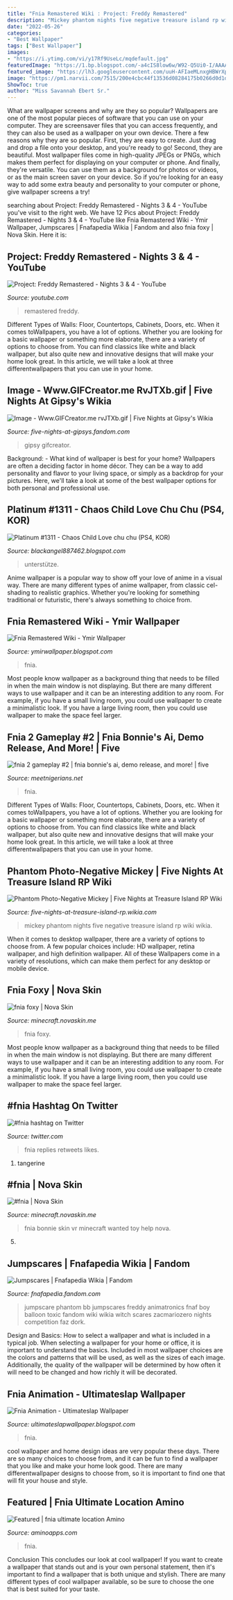 ```yaml
---
title: "Fnia Remastered Wiki : Project: Freddy Remastered"
description: "Mickey phantom nights five negative treasure island rp wiki wikia"
date: "2022-05-26"
categories:
- "Best Wallpaper"
tags: ["Best Wallpaper"]
images:
- "https://i.ytimg.com/vi/y17Rf9UseLc/mqdefault.jpg"
featuredImage: "https://1.bp.blogspot.com/-a4cIS8low6w/W92-Q5Ui0-I/AAAAAAAAQEU/oXrEyZ-9v6kYNGxS8aWubnv9XQ3Tp5zzwCLcBGAs/s1600/Chaos%2BChild%2BLove%2Bchu%2Bchu%2B%2528PS4%252C%2BKOR%2529.JPG"
featured_image: "https://lh3.googleusercontent.com/uuH-AFIaeMLnxgHBWrXpfq9uJRLbxBnr4199cw8GJBxTh5GLJ3aZXus1aryclhgZD2QZfCsdjYvHoShSy4JYzw=s400"
image: "https://pm1.narvii.com/7515/200e4cbc44f13536d08284175b0266d0d1d68c7fr1-768-768v2_00.jpg"
ShowToc: true
author: "Miss Savannah Ebert Sr."
---
```



What are wallpaper screens and why are they so popular?
Wallpapers are one of the most popular pieces of software that you can use on your computer. They are screensaver files that you can access frequently, and they can also be used as a wallpaper on your own device. There a few reasons why they are so popular. First, they are easy to create. Just drag and drop a file onto your desktop, and you're ready to go! Second, they are beautiful. Most wallpaper files come in high-quality JPEGs or PNGs, which makes them perfect for displaying on your computer or phone. And finally, they're versatile. You can use them as a background for photos or videos, or as the main screen saver on your device. So if you're looking for an easy way to add some extra beauty and personality to your computer or phone, give wallpaper screens a try!

	

		
searching about Project: Freddy Remastered - Nights 3 &amp; 4 - YouTube you've visit to the right web. We have 12 Pics about Project: Freddy Remastered - Nights 3 &amp; 4 - YouTube like Fnia Remastered Wiki - Ymir Wallpaper, Jumpscares | Fnafapedia Wikia | Fandom and also fnia foxy | Nova Skin. Here it is:
		
    
## Project: Freddy Remastered - Nights 3 &amp; 4 - YouTube

<img loading=lazy src="https://i.ytimg.com/vi/fZ4E6rUJJvA/maxresdefault.jpg" onerror="this.onerror=null;this.src='https://tse4.mm.bing.net/th?id=OIP.KvY-pSsm89WMwRGIZz22kAHaEK&amp;pid=15.1';" alt="Project: Freddy Remastered - Nights 3 &amp; 4 - YouTube">

_Source: youtube.com_

>remastered freddy. 

	

Different Types of Walls: Floor, Countertops, Cabinets, Doors, etc.
When it comes toWallpapers, you have a lot of options. Whether you are looking for a basic wallpaper or something more elaborate, there are a variety of options to choose from. You can find classics like white and black wallpaper, but also quite new and innovative designs that will make your home look great. In this article, we will take a look at three differentwallpapers that you can use in your home.

    
## Image - Www.GIFCreator.me RvJTXb.gif | Five Nights At Gipsy&#039;s Wikia

<img loading=lazy src="https://vignette.wikia.nocookie.net/five-nights-at-gipsys/images/2/20/Www.GIFCreator.me_rvJTXb.gif/revision/latest?cb=20170405002152" onerror="this.onerror=null;this.src='https://tse4.mm.bing.net/th?id=OIP.2kxUQYAWAToEsdYItIblgQHaEK&amp;pid=15.1';" alt="Image - Www.GIFCreator.me rvJTXb.gif | Five Nights at Gipsy&#039;s Wikia">

_Source: five-nights-at-gipsys.fandom.com_

>gipsy gifcreator. 

	

Background: - What kind of wallpaper is best for your home?
Wallpapers are often a deciding factor in home décor. They can be a way to add personality and flavor to your living space, or simply as a backdrop for your pictures. Here, we'll take a look at some of the best wallpaper options for both personal and professional use.

    
## Platinum #1311 - Chaos Child Love Chu Chu (PS4, KOR)

<img loading=lazy src="https://1.bp.blogspot.com/-a4cIS8low6w/W92-Q5Ui0-I/AAAAAAAAQEU/oXrEyZ-9v6kYNGxS8aWubnv9XQ3Tp5zzwCLcBGAs/s1600/Chaos%2BChild%2BLove%2Bchu%2Bchu%2B%2528PS4%252C%2BKOR%2529.JPG" onerror="this.onerror=null;this.src='https://tse1.mm.bing.net/th?id=OIP.7p8QKUXhAMqQ8sHf8u8vPwAAAA&amp;pid=15.1';" alt="Platinum #1311 - Chaos Child Love chu chu (PS4, KOR)">

_Source: blackangel887462.blogspot.com_

>unterstütze. 

	

Anime wallpaper is a popular way to show off your love of anime in a visual way. There are many different types of anime wallpaper, from classic cel-shading to realistic graphics. Whether you're looking for something traditional or futuristic, there's always something to choice from.

    
## Fnia Remastered Wiki - Ymir Wallpaper

<img loading=lazy src="https://i.ytimg.com/vi/8OoSobJn3Dk/maxresdefault.jpg" onerror="this.onerror=null;this.src='https://tse1.mm.bing.net/th?id=OIP.Jprd1FE9MzIptAqTPWl0ywHaEK&amp;pid=15.1';" alt="Fnia Remastered Wiki - Ymir Wallpaper">

_Source: ymirwallpaper.blogspot.com_

>fnia. 

	

Most people know wallpaper as a background thing that needs to be filled in when the main window is not displaying. But there are many different ways to use wallpaper and it can be an interesting addition to any room. For example, if you have a small living room, you could use wallpaper to create a minimalistic look. If you have a large living room, then you could use wallpaper to make the space feel larger.

    
## Fnia 2 Gameplay #2 | Fnia Bonnie&#039;s Ai, Demo Release, And More! | Five

<img loading=lazy src="https://i.ytimg.com/vi/y17Rf9UseLc/mqdefault.jpg" onerror="this.onerror=null;this.src='https://tse1.mm.bing.net/th?id=OIP.01vnHVhYpjhjDZHzmSwJmgAAAA&amp;pid=15.1';" alt="fnia 2 gameplay #2 | fnia bonnie&#039;s ai, demo release, and more! | five">

_Source: meetnigerians.net_

>fnia. 

	

Different Types of Walls: Floor, Countertops, Cabinets, Doors, etc.
When it comes toWallpapers, you have a lot of options. Whether you are looking for a basic wallpaper or something more elaborate, there are a variety of options to choose from. You can find classics like white and black wallpaper, but also quite new and innovative designs that will make your home look great. In this article, we will take a look at three differentwallpapers that you can use in your home.

    
## Phantom Photo-Negative Mickey | Five Nights At Treasure Island RP Wiki

<img loading=lazy src="http://vignette2.wikia.nocookie.net/five-nights-at-treasure-island-rp/images/1/16/0001p.gif/revision/latest?cb=20160601133008" onerror="this.onerror=null;this.src='https://tse2.mm.bing.net/th?id=OIP.MwzVF2G52GmUaZHVDcoS9AHaEK&amp;pid=15.1';" alt="Phantom Photo-Negative Mickey | Five Nights at Treasure Island RP Wiki">

_Source: five-nights-at-treasure-island-rp.wikia.com_

>mickey phantom nights five negative treasure island rp wiki wikia. 

	

When it comes to desktop wallpaper, there are a variety of options to choose from. A few popular choices include: HD wallpaper, retina wallpaper, and high definition wallpaper. All of these Wallpapers come in a variety of resolutions, which can make them perfect for any desktop or mobile device. 

    
## Fnia Foxy | Nova Skin

<img loading=lazy src="https://lh3.googleusercontent.com/LnUcebGIVdbvujx-rqpPXzAUBQEcbzBOGAdiyRgvtbGKNtXYB64C3rDIRth9JSLAmJLXejncmRvkiVXCqJ9rOg=s400" onerror="this.onerror=null;this.src='https://tse1.mm.bing.net/th?id=OIP.3r8qNZh0ywR_aXIueza_7QAAAA&amp;pid=15.1';" alt="fnia foxy | Nova Skin">

_Source: minecraft.novaskin.me_

>fnia foxy. 

	

Most people know wallpaper as a background thing that needs to be filled in when the main window is not displaying. But there are many different ways to use wallpaper and it can be an interesting addition to any room. For example, if you have a small living room, you could use wallpaper to create a minimalistic look. If you have a large living room, then you could use wallpaper to make the space feel larger.

    
## #fnia Hashtag On Twitter

<img loading=lazy src="https://pbs.twimg.com/media/CX1ijHAWcAEkNgB.png" onerror="this.onerror=null;this.src='https://tse3.mm.bing.net/th?id=OIP.GiGSQUF62Gfb6bidPN2a7QHaDw&amp;pid=15.1';" alt="#fnia hashtag on Twitter">

_Source: twitter.com_

>fnia replies retweets likes. 

	

1. tangerine 

    
## #fnia | Nova Skin

<img loading=lazy src="https://lh3.googleusercontent.com/uuH-AFIaeMLnxgHBWrXpfq9uJRLbxBnr4199cw8GJBxTh5GLJ3aZXus1aryclhgZD2QZfCsdjYvHoShSy4JYzw=s400" onerror="this.onerror=null;this.src='https://tse1.mm.bing.net/th?id=OIP.or7nBqZQipGIQHdF6W00twAAAA&amp;pid=15.1';" alt="#fnia | Nova Skin">

_Source: minecraft.novaskin.me_

>fnia bonnie skin vr minecraft wanted toy help nova. 

	

5.

    
## Jumpscares | Fnafapedia Wikia | Fandom

<img loading=lazy src="https://vignette.wikia.nocookie.net/fnafapedia/images/9/96/PhantomBBJumpscare.gif/revision/latest?cb=20151222151211" onerror="this.onerror=null;this.src='https://tse1.mm.bing.net/th?id=OIP.Uh2E3EKVF48cRZlXZ_AEJQHaFs&amp;pid=15.1';" alt="Jumpscares | Fnafapedia Wikia | Fandom">

_Source: fnafapedia.fandom.com_

>jumpscare phantom bb jumpscares freddy animatronics fnaf boy balloon toxic fandom wiki wikia witch scares zacmariozero nights competition faz dork. 

	

Design and Basics: How to select a wallpaper and what is included in a typical job.
When selecting a wallpaper for your home or office, it is important to understand the basics. Included in most wallpaper choices are the colors and patterns that will be used, as well as the sizes of each image. Additionally, the quality of the wallpaper will be determined by how often it will need to be changed and how richly it will be decorated.

    
## Fnia Animation - Ultimateslap Wallpaper

<img loading=lazy src="https://m.gjcdn.net/fireside-post-image/900/6715425-dxvsuzg6-v4.jpg" onerror="this.onerror=null;this.src='https://tse1.mm.bing.net/th?id=OIP.jN3I6E8stmWa-25CgBLLzAHaDI&amp;pid=15.1';" alt="Fnia Animation - Ultimateslap Wallpaper">

_Source: ultimateslapwallpaper.blogspot.com_

>fnia. 

	

cool wallpaper and home design ideas are very popular these days. There are so many choices to choose from, and it can be fun to find a wallpaper that you like and make your home look good. There are many differentwallpaper designs to choose from, so it is important to find one that will fit your house and style.

    
## Featured | Fnia Ultimate Location Amino

<img loading=lazy src="https://pm1.narvii.com/7515/200e4cbc44f13536d08284175b0266d0d1d68c7fr1-768-768v2_00.jpg" onerror="this.onerror=null;this.src='https://tse3.mm.bing.net/th?id=OIP.AH5YnHQiM8sb7rY0fZhgKAHaHa&amp;pid=15.1';" alt="Featured | fnia ultimate location Amino">

_Source: aminoapps.com_

>fnia. 

	

Conclusion
This concludes our look at cool wallpaper! If you want to create a wallpaper that stands out and is your own personal statement, then it's important to find a wallpaper that is both unique and stylish. There are many different types of cool wallpaper available, so be sure to choose the one that is best suited for your taste.

